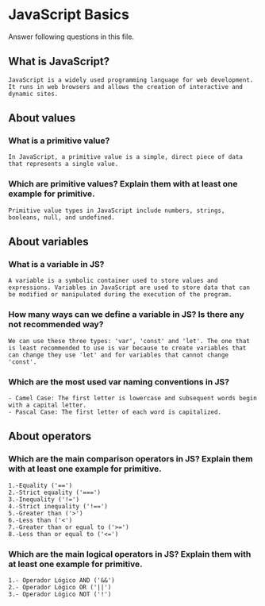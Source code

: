 # JavaScript Basics

Answer following questions in this file.

## What is JavaScript?

```
JavaScript is a widely used programming language for web development. It runs in web browsers and allows the creation of interactive and dynamic sites.
```

## About values

### What is a primitive value?

```
In JavaScript, a primitive value is a simple, direct piece of data that represents a single value. 
```

### Which are primitive values? Explain them with at least one example for primitive.

```
Primitive value types in JavaScript include numbers, strings, booleans, null, and undefined.
```

## About variables

### What is a variable in JS?

```
A variable is a symbolic container used to store values ​​and expressions. Variables in JavaScript are used to store data that can be modified or manipulated during the execution of the program.
```

### How many ways can we define a variable in JS? Is there any not recommended way?

```
We can use these three types: 'var', 'const' and 'let'. The one that is least recommended to use is var because to create variables that can change they use 'let' and for variables that cannot change 'const'.
```

### Which are the most used var naming conventions in JS?

```
- Camel Case: The first letter is lowercase and subsequent words begin with a capital letter.
- Pascal Case: The first letter of each word is capitalized.
```

## About operators

### Which are the main comparison operators in JS? Explain them with at least one example for primitive.

```
1.-Equality ('==')
2.-Strict equality ('===')
3.-Inequality ('!=')
4.-Strict inequality ('!==')
5.-Greater than ('>')
6.-Less than ('<')
7.-Greater than or equal to ('>=')
8.-Less than or equal to ('<=')
```

### Which are the main logical operators in JS? Explain them with at least one example for primitive.

```
1.- Operador Lógico AND ('&&')
2.- Operador Lógico OR ('||')
3.- Operador Lógico NOT ('!')
```
